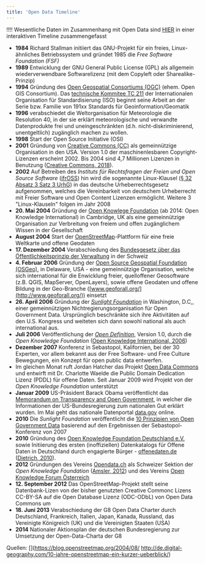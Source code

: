 ```yaml
---
title: 'Open Data Timeline'
---
```

!!!! Wesentliche Daten im Zusammenhang mit Open Data sind [HIER](http://www.opengeoedu.de/timeline) in einer interaktiven Timeline zusammengefasst

- **1984** Richard Stallman initiiert das GNU-Projekt für ein freies, Linux-ähnliches Betriebssystem und gründet 1985 die *Free Software Foundation (FSF)*
- **1989** Entwicklung der GNU General Public License (GPL) als allgemein wiederverwendbare Softwarelizenz (mit dem Copyleft oder Sharealike-Prinzip)
- **1994**	Gründung des [Open Geospatial Consortiums (OGC)](http://www.opengeospatial.org/) (ehem. Open GIS Consortium). Das [technische Kommitee TC 211](http://www.isotc211.org/) der Internationalen Organisation für Standardisierung (ISO) beginnt seine Arbeit an der Serie bzw. Familie von 191xx Standards für Geoinformation/Geomatik
- **1996** 	verabschiedet die Weltorganisation für Meteorologie die Resolution 40, in der sie erklärt meteorologische und verwandte Datenprodukte frei und uneingeschränkten (d.h. nicht-diskriminierend, unentgeltlich) zugänglich machen zu wollen.
- **1998** Start der Open Source Initiative (OSI)
- **2001**	Gründung von [Creative Commons (CC)](https://creativecommons.org/) als gemeinnützige Organisation in den USA. Version 1.0 der maschinenlesbaren Copyright-Lizenzen erscheint 2002. Bis 2004 sind 4,7 Millionen Lizenzen in Benutzung ([Creative Commons, 2018](../../literatur#cchistory)).
- **2002** Auf Betreiben des *Instituts für Rechtsfragen der Freien und Open Source Software* ([ifrOSS](http://www.ifross.org)) hin wird die sogenannte Linux-Klausel ([§ 32 Absatz 3 Satz 3 UrhG](http://www.gesetze-im-internet.de/urhg/__32.html)) in das deutsche Urheberrechtsgesetz aufgenommen, welches die Vereinbarkeit von deutschem Urheberrecht mit Freier Software und Open Content Lizenzen ermöglicht. Weitere 3 "Linux-Klauseln" folgen im Jahr 2008
- **20. Mai 2004**	Gründung der [Open Knowlege Foundation](https://okfn.org/) (ab 2014: Open Knowledge International) in Cambridge, UK als eine gemeinnützige Organisation zur Verbreitung von freiem und offen zugänglichem Wissen in der Gesellschaft
- **August 2004**	Start der [OpenStreetMap](https://www.openstreetmap.org)-Plattform für eine freie Weltkarte und offene Geodaten
- **17. Dezember 2004** Verabschiedung des [Bundesgesetz über das Öffentlichkeitsprinzip der Verwaltung](https://www.admin.ch/opc/de/classified-compilation/20022540/index.html) in der Schweiz
- **4. Februar 2006** Gründung der [Open Source Geospatial Foundation (OSGeo)](https://www.osgeo.org/), in Delaware, USA - eine gemeinnützige Organisation, welche sich international für die Enwicklung freier, quelloffener Geosoftware (z.B. QGIS, MapServer, OpenLayers), sowie offene Geodaten und offene Bildung in der Geo-Branche ([www.geoforall.org/](http://www.geoforall.org/)) einsetzt
- **26. April 2006** Gründung der *[Sunlight Foundation](https://sunlightfoundation.com/)* in Washington, D.C,, einer gemeinnützigen Nichtregierungsorganisation für Open Government Data. Ursprünglich beschränkte sich ihre Aktivitäten auf den U.S. Kongress und weiteten sich dann sowohl national als auch international aus.
- **Juli 2006**	Veröffentlichung der *[Open Definition](https://opendefinition.org/)*, Version 1.0, durch die *Open Knowledge Foundation* ([Open Knowledge International, 2006](../literatur#knowledge2015open))
- **Dezember 2007** 	Konferenz in Sebastopol, Kalifornien, bei der 30 Experten, vor allem bekannt aus der Free Software- und Free Culture Bewegungen, ein Konzept für open public data entwerfen.
- Im gleichen Monat ruft Jordan Hatcher das Projekt [Open Data Commons](https://opendatacommons.org) und entwirft mit Dr. Charlotte Waelde die Public Domain Dedication Lizenz (PDDL) für offene Daten. Seit Januar 2009 wird Projekt von der *Open Knowledge Foundation* unterstützt
- **Januar 2009**	US-Präsident Barack Obama veröffentlicht das [Memorandum on Transparency and Open Government](https://obamawhitehouse.archives.gov/the-press-office/transparency-and-open-government), in welcher die Informationen der US-Bundesregierung zum nationalen Gut erklärt wurden. Im Mai geht das nationale Datenportal [data.gov](https://www.data.gov/blog/open-data-history) online.
- **2010** 	Die *Sunlight Foundation* veröffentlicht die [10 Prinzipien von Open Government Data](https://sunlightfoundation.com/policy/documents/ten-open-data-principles/) basierend auf den Ergebnissen der Sebastopol-Konferenz von 2007
- **2010** 	Gründung des [Open Knowledge Foundation Deutschland e.V.](https://okfn.de/) sowie Initiierung des ersten (inoffiziellen) Datenkatalogs für Offene Daten in Deutschland durch engagierte Bürger - [offenedaten.de](https://offenedaten.de) ([Dietrich, 2010](../../literatur#oknf_de)).
- **2012** 	Gründungen des Vereins [Opendata.ch](https://opendata.ch/) als Schweizer Sektion der *Open Knowledge Foundation* ([Amsler, 2012](../../literatur#opendach1)) und des Vereins [Open Knowledge Forum Österreich](https://okfn.at/)
- **12. September 2012** Das OpenStreetMap-Projekt stellt seine Datenbank-Lizen von der bisher genutzten Creative Commonc Lizens CC-BY-SA auf die Open Database Lizenz (ODC-ODbL) von Open Data Commons um
- **18. Juni 2013** 	Verabschiedung der G8 Open Data Charter durch Deutschland, Frankreich, Italien, Japan, Kanada, Russland, das Vereinigte Königreich (UK) und die Vereinigten Staaten (USA)
- **2014** 	Nationaler Aktionsplan der deutschen Bundesregierung zur Umsetzung der Open-Data-Charta der G8

<!-- <iframe src="http://www.opengeoedu.de/_hinz_playfield/timeline.html"><iframe> -->

Quellen:
[](https://blog.openstreetmap.org/2004/08/
http://de.digital-geography.com/10-jahre-openstreetmap-ein-kurzer-ueberblick/)
